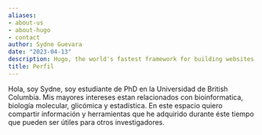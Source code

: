 ```yaml
---
aliases:
- about-us
- about-hugo
- contact
author: Sydne Guevara
date: "2023-04-13"
description: Hugo, the world's fastest framework for building websites
title: Perfil
---
```


Hola, soy Sydne, soy estudiante de PhD en la Universidad de British Columbia. Mis mayores intereses estan relacionados con bioinformatica, biología molecular, glicómica y estadística. En este espacio quiero compartir información y herramientas que he adquirido durante éste tiempo que pueden ser útiles para otros investigadores. 
